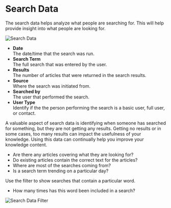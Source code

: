# Search Data
The search data helps analyze what people are searching for.  This will help provide insight into what people are looking for.  

![Search Data](_books/servicemanager-user-guide/knowledge/images/search-data.png)

* **Date**<br>The date/time that the search was run.
* **Search Term**<br>The full search that was entered by the user.
* **Results**<br>The number of articles that were returned in the search results.
* **Source**<br>Where the search was initiated from.
* **Searched by**<br>The user that performed the search.
* **User Type**<br>Identify if the the person performing the search is a basic user, full user, or contact.

A valuable aspect of search data is identifying when someone has searched for something, but they are not getting any results.  Getting no results or in some cases, too many results can impact the usefulness of your knowledge. Using this data can continually help you improve your knowledge content.
* Are there any articles covering what they are looking for?
* Do existing articles contain the correct text for the articles?
* Where are most of the searches coming from?
* Is a search term trending on a particular day?

Use the filter to show searches that contain a particular word.
* How many times has this word been included in a search?

![Search Data Filter](_books/servicemanager-user-guide/knowledge/images/search-data-filter.png)